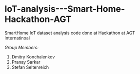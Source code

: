 # IoT-analysis---Smart-Home-Hackathon-AGT
SmartHome IoT dataset analysis code done at Hackathon at AGT Internatinoal

*Group Members:*  

1. Dmitry Konchalenkov  
2. Pranay Sarkar  
3. Stefan Seltenreich  
